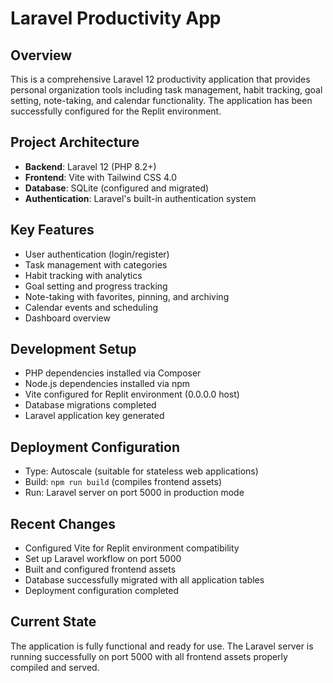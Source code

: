 # Laravel Productivity App

## Overview
This is a comprehensive Laravel 12 productivity application that provides personal organization tools including task management, habit tracking, goal setting, note-taking, and calendar functionality. The application has been successfully configured for the Replit environment.

## Project Architecture
- **Backend**: Laravel 12 (PHP 8.2+)
- **Frontend**: Vite with Tailwind CSS 4.0
- **Database**: SQLite (configured and migrated)
- **Authentication**: Laravel's built-in authentication system

## Key Features
- User authentication (login/register)
- Task management with categories
- Habit tracking with analytics
- Goal setting and progress tracking
- Note-taking with favorites, pinning, and archiving
- Calendar events and scheduling
- Dashboard overview

## Development Setup
- PHP dependencies installed via Composer
- Node.js dependencies installed via npm
- Vite configured for Replit environment (0.0.0.0 host)
- Database migrations completed
- Laravel application key generated

## Deployment Configuration
- Type: Autoscale (suitable for stateless web applications)
- Build: `npm run build` (compiles frontend assets)
- Run: Laravel server on port 5000 in production mode

## Recent Changes
- Configured Vite for Replit environment compatibility
- Set up Laravel workflow on port 5000
- Built and configured frontend assets
- Database successfully migrated with all application tables
- Deployment configuration completed

## Current State
The application is fully functional and ready for use. The Laravel server is running successfully on port 5000 with all frontend assets properly compiled and served.